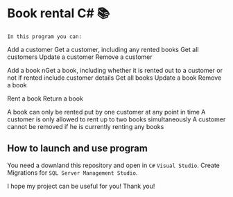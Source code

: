 # Book rental C# 📚

`In this program you can:`


Add a customer
Get a customer, including any rented books 
Get all customers 
Update a customer 
Remove a customer

Add a book 
nGet a book, including whether it is rented out to a customer or not if rented include customer details
Get all books 
Update a book 
Remove a book


Rent a book 
Return a book

A book can only be rented put by one customer at any point in time 
A customer is only allowed to rent up to two books simultaneously 
A customer cannot be removed if he is currently renting any books

## How to launch and use program

You need a downland this repository and open in ```C#``` ```Visual Studio```. 
Create Migrations for ```SQL Server Management Studio```.

I hope my project can be useful for you!
Thank you!
